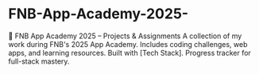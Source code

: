 # FNB-App-Academy-2025-
📂 FNB App Academy 2025 – Projects &amp; Assignments A collection of my work during FNB's 2025 App Academy. Includes coding challenges, web apps, and learning resources. Built with [Tech Stack]. Progress tracker for full-stack mastery.
